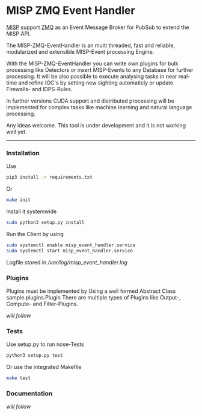 MISP ZMQ Event Handler
========================

[MISP](https://github.com/MISP/MISP) support [ZMQ](http://zguide.zeromq.org/) as an Event Message Broker for PubSub to extend the MISP API.

The MISP-ZMQ-EventHandler is an multi threaded, fast and reliable, modularized and extensible MISP-Event processing Engine. 

With the MISP-ZMQ-EventHandler you can write own plugins for bulk processing like Detectors or insert MISP-Events to any Database for further processing. It will be also possible to execute analysing tasks in near real-time and refine IOC's by setting new sighting automaticly or update Firewalls- and IDPS-Rules.

In further versions CUDA support and distributed processing will be implemented for complex tasks like machine learning and natural language processing. 

Any ideas welcome. This tool is under development and it is not working well yet.

---------------

### Installation

Use

```bash
pip3 install -r requirements.txt
```

Or 

```bash
make init
```

Install it systemwide

```bash
sudo python3 setup.py install
```

Run the Client by using

```bash
sudo systemctl enable misp_event_handler.service
sudo systemctl start misp_event_handler.service
```

Logfile stored in */var/log/misp_event_handler.log*

### Plugins

Plugins must be implemented by Using a well formed Abstract Class sample.plugins.Plugin
There are multiple types of Plugins like Output-, Compute- and Filter-Plugins.

*will follow*

### Tests

Use setup.py to run nose-Tests

```bash
python3 setup.py test
```

Or use the integrated Makefile

```bash
make test
```

### Documentation

*will follow*